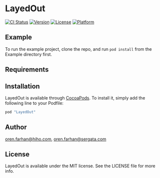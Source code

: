# LayedOut

[![CI Status](http://img.shields.io/travis/oren.farhan@hiho.com/LayedOut.svg?style=flat)](https://travis-ci.org/oren.farhan@hiho.com/LayedOut)
[![Version](https://img.shields.io/cocoapods/v/LayedOut.svg?style=flat)](http://cocoapods.org/pods/LayedOut)
[![License](https://img.shields.io/cocoapods/l/LayedOut.svg?style=flat)](http://cocoapods.org/pods/LayedOut)
[![Platform](https://img.shields.io/cocoapods/p/LayedOut.svg?style=flat)](http://cocoapods.org/pods/LayedOut)

## Example

To run the example project, clone the repo, and run `pod install` from the Example directory first.

## Requirements

## Installation

LayedOut is available through [CocoaPods](http://cocoapods.org). To install
it, simply add the following line to your Podfile:

```ruby
pod "LayedOut"
```

## Author

oren.farhan@hiho.com, oren.farhan@sergata.com

## License

LayedOut is available under the MIT license. See the LICENSE file for more info.
